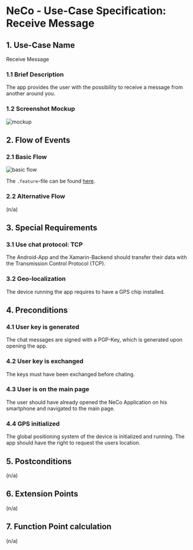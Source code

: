 # NeCo - Use-Case Specification: Receive Message

## 1. Use-Case Name
Receive Message

### 1.1 Brief Description
The app provides the user with the possibility to receive a message from another around you.

### 1.2 Screenshot Mockup

![mockup]


## 2. Flow of Events

### 2.1 Basic Flow

![basic flow]


The `.feature`-file can be found [here][feature].

### 2.2 Alternative Flow
(n/a)


## 3. Special Requirements
### 3.1 Use chat protocol: TCP
The Android-App and the Xamarin-Backend should transfer their data with the Transmission Control Protocol (TCP). 

### 3.2 Geo-localization
The device running the app requires to have a GPS chip installed.


## 4. Preconditions

### 4.1 User key is generated
The chat messages are signed with a PGP-Key, which is generated upon opening the app.

### 4.2 User key is exchanged
The keys must have been exchanged before chating.

### 4.3 User is on the main page
The user should have already opened the NeCo Application on his smartphone and navigated to the main page.

### 4.4 GPS initialized
The global positioning system of the device is initialized and running. 
The app should have the right to request the users location.

## 5. Postconditions
(n/a)


## 6. Extension Points
(n/a)

## 7. Function Point calculation
(n/a)

<!-- Link definitions: -->
[basic flow]: https://github.com/Haus4/NeCo/raw/develop/docs/img/UC2_ReceiveMessage.jpg "Basic Flow: Receive Message"

[mockup]: https://github.com/Haus4/NeCo/raw/develop/docs/img/UC1_2_3_Mockup.png "Chat Mockup"

[feature]: https://github.com/Haus4/NeCo/tree/develop/docs/UC2.feature "Feature description"



